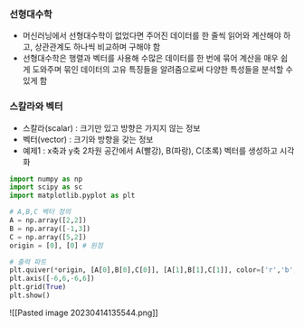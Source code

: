 
### 선형대수학
- 머신러닝에서 선형대수학이 없었다면 주어진 데이터를 한 줄씩 읽어와 계산해야 하고, 상관관계도 하나씩 비교하며 구해야 함
- 선형대수학은 행렬과 벡터를 사용해 수많은 데이터를 한 번에 묶어 계산을 매우 쉽게 도와주며 묶인 데이터의 고유 특징들을 알려줌으로써 다양한 특성들을 분석할 수 있게 함

### 스칼라와 벡터
- 스칼라(scalar) : 크기만 있고 방향은 가지지 않는 정보
- 벡터(vector) : 크기와 방향을 갖는 정보
- 예제1 : x축과 y축 2차원 공간에서 A(빨강), B(파랑), C(초록) 벡터를 생성하고 시각화
```python
import numpy as np
import scipy as sc
import matplotlib.pyplot as plt

# A,B,C 벡터 정의
A = np.array([2,2])
B = np.array([-1,3])
C = np.array([5,2])
origin = [0], [0] # 원점

# 출력 파트
plt.quiver(*origin, [A[0],B[0],C[0]], [A[1],B[1],C[1]], color=['r','b','g'], angles='xy', scale_units='xy',scale=1)
plt.axis([-6,6,-6,6])
plt.grid(True)
plt.show()
```
![[Pasted image 20230414135544.png]]

